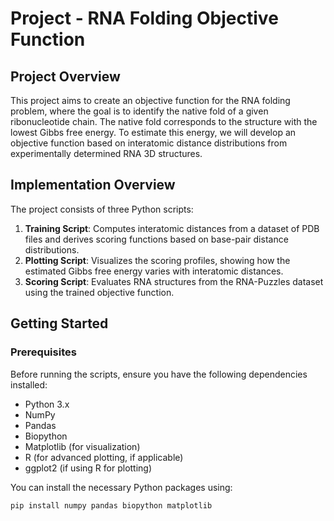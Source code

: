 # Project - RNA Folding Objective Function

## Project Overview

This project aims to create an objective function for the RNA folding problem, where the goal is to identify the native fold of a given ribonucleotide chain. The native fold corresponds to the structure with the lowest Gibbs free energy. To estimate this energy, we will develop an objective function based on interatomic distance distributions from experimentally determined RNA 3D structures.

## Implementation Overview

The project consists of three Python scripts:

1. **Training Script**: Computes interatomic distances from a dataset of PDB files and derives scoring functions based on base-pair distance distributions.
2. **Plotting Script**: Visualizes the scoring profiles, showing how the estimated Gibbs free energy varies with interatomic distances.
3. **Scoring Script**: Evaluates RNA structures from the RNA-Puzzles dataset using the trained objective function.

## Getting Started

### Prerequisites

Before running the scripts, ensure you have the following dependencies installed:

- Python 3.x
- NumPy
- Pandas
- Biopython
- Matplotlib (for visualization)
- R (for advanced plotting, if applicable)
- ggplot2 (if using R for plotting)

You can install the necessary Python packages using:

```bash
pip install numpy pandas biopython matplotlib
